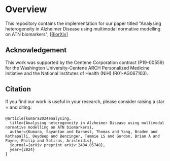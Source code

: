 # Overview
This repository contains the implementation for our paper titled "Analysing heterogeneity in Alzheimer Disease using multimodal normative modelling on ATN biomarkers", [[BiorXiv](https://www.ncbi.nlm.nih.gov/pmc/articles/PMC10473626/)] 

## Acknowledgement

This work was supported by the Centene Corporation contract (P19-00559) for the Washington University-Centene ARCH Personalized Medicine Initiative and
the National Institutes of Health (NIH) (R01-AG067103). 
  
## Citation
If you find our work is useful in your research, please consider raising a star  :star:  and citing:

```
@article{kumara2024analysing,
  title={Analysing heterogeneity in Alzheimer Disease using multimodal normative modelling on ATN biomarkers},
  author={Kumara, Sayantan and Earnest, Thomas and Yang, Braden and Kothapalli, Deydeep and Benzinger, Tammie LS and Gordon, Brian A and Payne, Philip and Sotiras, Aristeidis},
  journal={arXiv preprint arXiv:2404.05748},
  year={2024}
}
